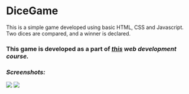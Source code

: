 # DiceGame
This is a simple game developed using basic HTML, CSS and Javascript.
Two dices are compared, and a winner is declared.

### This game is developed as a part of <a href = "https://www.udemy.com/course/the-complete-web-development-bootcamp/"><i>this<i></a> web development course.

### Screenshots:

![](https://github.com/Jackson-hub/DiceGame/blob/main/screenshots/diceP1.png)
![](https://github.com/Jackson-hub/DiceGame/blob/main/screenshots/diceP2.png)
